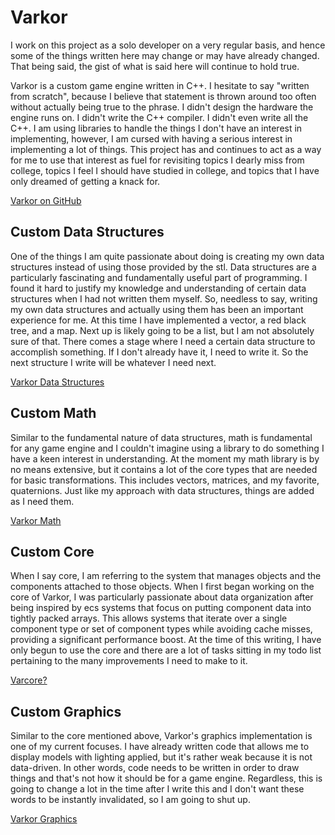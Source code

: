 # Varkor

I work on this project as a solo developer on a very regular basis, and hence some of the things written here may change or may have already changed. That being said, the gist of what is said here will continue to hold true.

Varkor is a custom game engine written in C++. I hesitate to say "written from scratch", because I believe that statement is thrown around too often without actually being true to the phrase. I didn't design the hardware the engine runs on. I didn't write the C++ compiler. I didn't even write all the C++. I am using libraries to handle the things I don't have an interest in implementing, however, I am cursed with having a serious interest in implementing a lot of things. This project has and continues to act as a way for me to use that interest as fuel for revisiting topics I dearly miss from college, topics I feel I should have studied in college, and topics that I have only dreamed of getting a knack for.

[Varkor on GitHub](https://github.com/Underdisc/Varkor)

## Custom Data Structures
One of the things I am quite passionate about doing is creating my own data structures instead of using those provided by the stl. Data structures are a particularly fascinating and fundamentally useful part of programming. I found it hard to justify my knowledge and understanding of certain data structures when I had not written them myself. So, needless to say, writing my own data structures and actually using them has been an important experience for me. At this time I have implemented a vector, a red black tree, and a map. Next up is likely going to be a list, but I am not absolutely sure of that. There comes a stage where I need a certain data structure to accomplish something. If I don't already have it, I need to write it. So the next structure I write will be whatever I need next.

[Varkor Data Structures](https://github.com/Underdisc/Varkor/tree/master/src/ds)

## Custom Math
Similar to the fundamental nature of data structures, math is fundamental for any game engine and I couldn't imagine using a library to do something I have a keen interest in understanding. At the moment my math library is by no means extensive, but it contains a lot of the core types that are needed for basic transformations. This includes vectors, matrices, and my favorite, quaternions. Just like my approach with data structures, things are added as I need them.

[Varkor Math](https://github.com/Underdisc/Varkor/tree/master/src/math)

## Custom Core
When I say core, I am referring to the system that manages objects and the components attached to those objects. When I first began working on the core of Varkor, I was particularly passionate about data organization after being inspired by ecs systems that focus on putting component data into tightly packed arrays. This allows systems that iterate over a single component type or set of component types while avoiding cache misses, providing a significant performance boost. At the time of this writing, I have only begun to use the core and there are a lot of tasks sitting in my todo list pertaining to the many improvements I need to make to it.

[Varcore?](https://github.com/Underdisc/Varkor/tree/master/src/core)

## Custom Graphics
Similar to the core mentioned above, Varkor's graphics implementation is one of my current focuses. I have already written code that allows me to display models with lighting applied, but it's rather weak because it is not data-driven. In other words, code needs to be written in order to draw things and that's not how it should be for a game engine. Regardless, this is going to change a lot in the time after I write this and I don't want these words to be instantly invalidated, so I am going to shut up.

[Varkor Graphics](https://github.com/Underdisc/Varkor/tree/master/src/gfx)
